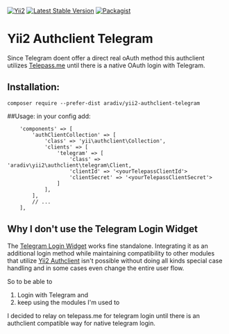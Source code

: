 [![Yii2](https://img.shields.io/badge/Powered_by-Yii_Framework-green.svg?style=flat)](https://www.yiiframework.com/)
[![Latest Stable Version](https://img.shields.io/packagist/v/aradiv/yii2-authclient-telegram.svg)](https://packagist.org/packages/aradiv/yii2-authclient-telegram)
[![Packagist](https://img.shields.io/packagist/dt/aradiv/yii2-authclient-telegram.svg)](https://packagist.org/packages/aradiv/yii2-authclient-telegram)


# Yii2 Authclient Telegram

Since Telegram doent offer a direct real oAuth method this authclient utilizes
[Telepass.me](https://telepass.me) until there is a native OAuth login with Telegram.

## Installation:

`
composer require --prefer-dist aradiv/yii2-authclient-telegram
`

##Usage:
in your config add:
```
    'components' => [
        'authClientCollection' => [
            'class' => 'yii\authclient\Collection',
            'clients' => [
                'telegram' => [
                    'class' => 'aradiv\yii2\authclient\telegram\Client,
                    'clientId' => '<yourTelepassClientId'>
                    'clientSecret' => '<yourTelepassClientSecret'>
                ]
            ],
        ],
        // ...
    ],
```

## Why I don't use the Telegram Login Widget
The [Telegram Login Widget](https://core.telegram.org/widgets/login) works fine standalone. 
Integrating it as an additional login method while maintaining compatibility to other modules that utilize
[Yii2 Authclient](https://github.com/yiisoft/yii2-authclient) isn't possible without doing all kinds special case 
handling and in some cases even change the entire user flow.

So to be able to 
1. Login with Telegram and 
1. keep using the modules I'm used to

I decided to relay on telepass.me for telegram login until there is an authclient compatible way for native telegram login.